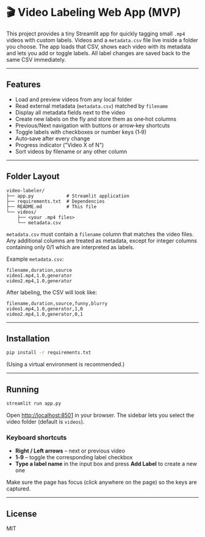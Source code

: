 # 🎬 Video Labeling Web App (MVP)

This project provides a tiny Streamlit app for quickly tagging small `.mp4` videos with custom labels. Videos and a `metadata.csv` file live inside a folder you choose. The app loads that CSV, shows each video with its metadata and lets you add or toggle labels. All label changes are saved back to the same CSV immediately.

---

## Features

- Load and preview videos from any local folder
- Read external metadata (`metadata.csv`) matched by `filename`
- Display all metadata fields next to the video
- Create new labels on the fly and store them as one‑hot columns
- Previous/Next navigation with buttons or arrow‑key shortcuts
- Toggle labels with checkboxes or number keys (1‑9)
- Auto‑save after every change
- Progress indicator ("Video X of N")
- Sort videos by filename or any other column

---

## Folder Layout

```
video-labeler/
├── app.py            # Streamlit application
├── requirements.txt  # Dependencies
├── README.md         # This file
└── videos/
    ├── <your .mp4 files>
    └── metadata.csv
```

`metadata.csv` must contain a `filename` column that matches the video files. Any additional columns are treated as metadata, except for integer columns containing only 0/1 which are interpreted as labels.

Example `metadata.csv`:

```csv
filename,duration,source
video1.mp4,1.0,generator
video2.mp4,1.0,generator
```

After labeling, the CSV will look like:

```csv
filename,duration,source,funny,blurry
video1.mp4,1.0,generator,1,0
video2.mp4,1.0,generator,0,1
```

---

## Installation

```bash
pip install -r requirements.txt
```

(Using a virtual environment is recommended.)

---

## Running

```bash
streamlit run app.py
```

Open <http://localhost:8501> in your browser. The sidebar lets you select the video folder (default is `videos`).

### Keyboard shortcuts

- **Right / Left arrows** – next or previous video
- **1‑9** – toggle the corresponding label checkbox
- **Type a label name** in the input box and press **Add Label** to create a new one

Make sure the page has focus (click anywhere on the page) so the keys are captured.

---

## License

MIT
